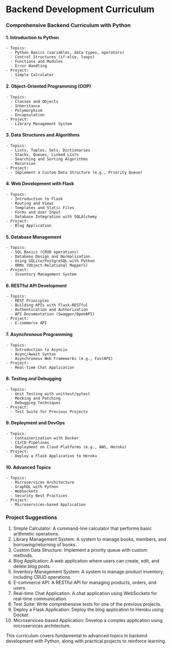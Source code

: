 # Backend Development Curriculum
### Comprehensive Backend Curriculum with Python

#### 1. Introduction to Python
    - Topics:
      - Python Basics (variables, data types, operators)
      - Control Structures (if-else, loops)
      - Functions and Modules
      - Error Handling
    - Project:
      - Simple Calculator

#### 2. Object-Oriented Programming (OOP)
    - Topics:
      - Classes and Objects
      - Inheritance
      - Polymorphism
      - Encapsulation
    - Project:
      - Library Management System

#### 3. Data Structures and Algorithms
    - Topics:
      - Lists, Tuples, Sets, Dictionaries
      - Stacks, Queues, Linked Lists
      - Searching and Sorting Algorithms
      - Recursion
    - Project:
      - Implement a Custom Data Structure (e.g., Priority Queue)

#### 4. Web Development with Flask
    - Topics:
      - Introduction to Flask
      - Routing and Views
      - Templates and Static Files
      - Forms and User Input
      - Database Integration with SQLAlchemy
    - Project:
      - Blog Application

#### 5. Database Management
    - Topics:
      - SQL Basics (CRUD operations)
      - Database Design and Normalization
      - Using SQLite/PostgreSQL with Python
      - ORMs (Object-Relational Mappers)
    - Project:
      - Inventory Management System

#### 6. RESTful API Development
    - Topics:
      - REST Principles
      - Building APIs with Flask-RESTful
      - Authentication and Authorization
      - API Documentation (Swagger/OpenAPI)
    - Project:
      - E-commerce API

#### 7. Asynchronous Programming
    - Topics:
      - Introduction to Asyncio
      - Async/Await Syntax
      - Asynchronous Web Frameworks (e.g., FastAPI)
    - Project:
      - Real-time Chat Application

#### 8. Testing and Debugging
    - Topics:
      - Unit Testing with unittest/pytest
      - Mocking and Patching
      - Debugging Techniques
    - Project:
      - Test Suite for Previous Projects

#### 9. Deployment and DevOps
    - Topics:
      - Containerization with Docker
      - CI/CD Pipelines
      - Deployment on Cloud Platforms (e.g., AWS, Heroku)
    - Project:
      - Deploy a Flask Application to Heroku

#### 10. Advanced Topics
    - Topics:
      - Microservices Architecture
      - GraphQL with Python
      - WebSockets
      - Security Best Practices
    - Project:
      - Microservices-based Application

### Project Suggestions
1. Simple Calculator: A command-line calculator that performs basic arithmetic operations.
2. Library Management System: A system to manage books, members, and borrowing/returning of books.
3. Custom Data Structure: Implement a priority queue with custom methods.
4. Blog Application: A web application where users can create, edit, and delete blog posts.
5. Inventory Management System: A system to manage product inventory, including CRUD operations.
6. E-commerce API: A RESTful API for managing products, orders, and users.
7. Real-time Chat Application: A chat application using WebSockets for real-time communication.
8. Test Suite: Write comprehensive tests for one of the previous projects.
9. Deploy a Flask Application: Deploy the blog application to Heroku using Docker.
10. Microservices-based Application: Develop a complex application using microservices architecture.

This curriculum covers fundamental to advanced topics in backend development with Python, along with practical projects to reinforce learning.



